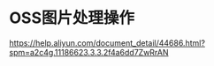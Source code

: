 # OSS图片处理操作
 
https://help.aliyun.com/document_detail/44686.html?spm=a2c4g.11186623.3.3.2f4a6dd7ZwRrAN